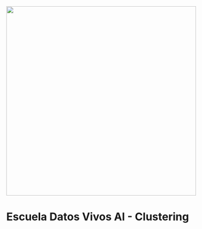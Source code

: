 <img src="https://i.ibb.co/5RM26Cw/LOGO-COLOR2.png" width="500px">

Escuela Datos Vivos AI - Clustering
===================================
